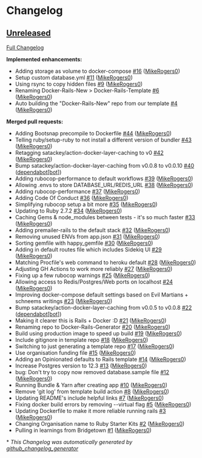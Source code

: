 # Changelog

## [Unreleased](https://github.com/Ruby-Starter-Kits/Docker-Rails-Generator/tree/HEAD)

[Full Changelog](https://github.com/Ruby-Starter-Kits/Docker-Rails-Generator/compare/43a8d3381e1a5702e1dae0bdfd35170b8148c2ba...HEAD)

**Implemented enhancements:**

- Adding storage as volume to docker-compose [\#16](https://github.com/Ruby-Starter-Kits/Docker-Rails-Generator/pull/16) ([MikeRogers0](https://github.com/MikeRogers0))
- Setup custom database.yml [\#11](https://github.com/Ruby-Starter-Kits/Docker-Rails-Generator/pull/11) ([MikeRogers0](https://github.com/MikeRogers0))
- Using rsync to copy hidden files [\#9](https://github.com/Ruby-Starter-Kits/Docker-Rails-Generator/pull/9) ([MikeRogers0](https://github.com/MikeRogers0))
- Renaming Docker-Rails-New \> Docker-Rails-Template [\#6](https://github.com/Ruby-Starter-Kits/Docker-Rails-Generator/pull/6) ([MikeRogers0](https://github.com/MikeRogers0))
- Auto building the "Docker-Rails-New" repo from our template [\#4](https://github.com/Ruby-Starter-Kits/Docker-Rails-Generator/pull/4) ([MikeRogers0](https://github.com/MikeRogers0))

**Merged pull requests:**

- Adding Bootsnap precompile to Dockerfile [\#44](https://github.com/Ruby-Starter-Kits/Docker-Rails-Generator/pull/44) ([MikeRogers0](https://github.com/MikeRogers0))
- Telling ruby/setup-ruby to not install a different version of bundler [\#43](https://github.com/Ruby-Starter-Kits/Docker-Rails-Generator/pull/43) ([MikeRogers0](https://github.com/MikeRogers0))
- Retagging satackey/action-docker-layer-caching to v0 [\#42](https://github.com/Ruby-Starter-Kits/Docker-Rails-Generator/pull/42) ([MikeRogers0](https://github.com/MikeRogers0))
- Bump satackey/action-docker-layer-caching from v0.0.8 to v0.0.10 [\#40](https://github.com/Ruby-Starter-Kits/Docker-Rails-Generator/pull/40) ([dependabot[bot]](https://github.com/apps/dependabot))
- Adding rubocop-performance to default workflows [\#39](https://github.com/Ruby-Starter-Kits/Docker-Rails-Generator/pull/39) ([MikeRogers0](https://github.com/MikeRogers0))
- Allowing .envs to store DATABASE\_URL/REDIS\_URL [\#38](https://github.com/Ruby-Starter-Kits/Docker-Rails-Generator/pull/38) ([MikeRogers0](https://github.com/MikeRogers0))
- Adding rubocop-performance [\#37](https://github.com/Ruby-Starter-Kits/Docker-Rails-Generator/pull/37) ([MikeRogers0](https://github.com/MikeRogers0))
- Adding Code Of Conduct [\#36](https://github.com/Ruby-Starter-Kits/Docker-Rails-Generator/pull/36) ([MikeRogers0](https://github.com/MikeRogers0))
- Simplifying rubocop setup a bit more [\#35](https://github.com/Ruby-Starter-Kits/Docker-Rails-Generator/pull/35) ([MikeRogers0](https://github.com/MikeRogers0))
- Updating to Ruby 2.7.2 [\#34](https://github.com/Ruby-Starter-Kits/Docker-Rails-Generator/pull/34) ([MikeRogers0](https://github.com/MikeRogers0))
- Caching Gems & node\_modules between tests - it's so much faster [\#33](https://github.com/Ruby-Starter-Kits/Docker-Rails-Generator/pull/33) ([MikeRogers0](https://github.com/MikeRogers0))
- Adding premailer-rails to the default stack [\#32](https://github.com/Ruby-Starter-Kits/Docker-Rails-Generator/pull/32) ([MikeRogers0](https://github.com/MikeRogers0))
- Removing unused ENVs from app.json [\#31](https://github.com/Ruby-Starter-Kits/Docker-Rails-Generator/pull/31) ([MikeRogers0](https://github.com/MikeRogers0))
- Sorting gemfile with happy\_gemfile [\#30](https://github.com/Ruby-Starter-Kits/Docker-Rails-Generator/pull/30) ([MikeRogers0](https://github.com/MikeRogers0))
- Adding in default routes file which includes Sidekiq UI [\#29](https://github.com/Ruby-Starter-Kits/Docker-Rails-Generator/pull/29) ([MikeRogers0](https://github.com/MikeRogers0))
- Matching Procfile's web command to heroku default [\#28](https://github.com/Ruby-Starter-Kits/Docker-Rails-Generator/pull/28) ([MikeRogers0](https://github.com/MikeRogers0))
- Adjusting GH Actions to work more reliably [\#27](https://github.com/Ruby-Starter-Kits/Docker-Rails-Generator/pull/27) ([MikeRogers0](https://github.com/MikeRogers0))
- Fixing up a few rubocop warnings [\#25](https://github.com/Ruby-Starter-Kits/Docker-Rails-Generator/pull/25) ([MikeRogers0](https://github.com/MikeRogers0))
- Allowing access to Redis/Postgres/Web ports on localhost [\#24](https://github.com/Ruby-Starter-Kits/Docker-Rails-Generator/pull/24) ([MikeRogers0](https://github.com/MikeRogers0))
- Improving docker-compose default settings based on Evil Martians + schneems writings  [\#23](https://github.com/Ruby-Starter-Kits/Docker-Rails-Generator/pull/23) ([MikeRogers0](https://github.com/MikeRogers0))
- Bump satackey/action-docker-layer-caching from v0.0.5 to v0.0.8 [\#22](https://github.com/Ruby-Starter-Kits/Docker-Rails-Generator/pull/22) ([dependabot[bot]](https://github.com/apps/dependabot))
- Making it clearer this is Rails + Docker :D [\#21](https://github.com/Ruby-Starter-Kits/Docker-Rails-Generator/pull/21) ([MikeRogers0](https://github.com/MikeRogers0))
- Renaming repo to Docker-Rails-Generator [\#20](https://github.com/Ruby-Starter-Kits/Docker-Rails-Generator/pull/20) ([MikeRogers0](https://github.com/MikeRogers0))
- Build using production image to speed up build [\#19](https://github.com/Ruby-Starter-Kits/Docker-Rails-Generator/pull/19) ([MikeRogers0](https://github.com/MikeRogers0))
- Include gitignore in template repo [\#18](https://github.com/Ruby-Starter-Kits/Docker-Rails-Generator/pull/18) ([MikeRogers0](https://github.com/MikeRogers0))
- Switching to just generating a template repo [\#17](https://github.com/Ruby-Starter-Kits/Docker-Rails-Generator/pull/17) ([MikeRogers0](https://github.com/MikeRogers0))
- Use organisation funding file [\#15](https://github.com/Ruby-Starter-Kits/Docker-Rails-Generator/pull/15) ([MikeRogers0](https://github.com/MikeRogers0))
- Adding an Opinionated defaults to Rails template [\#14](https://github.com/Ruby-Starter-Kits/Docker-Rails-Generator/pull/14) ([MikeRogers0](https://github.com/MikeRogers0))
- Increase Postgres version to 12.3 [\#13](https://github.com/Ruby-Starter-Kits/Docker-Rails-Generator/pull/13) ([MikeRogers0](https://github.com/MikeRogers0))
- bug: Don't try to copy now removed database.sample file [\#12](https://github.com/Ruby-Starter-Kits/Docker-Rails-Generator/pull/12) ([MikeRogers0](https://github.com/MikeRogers0))
- Running Bundle & Yarn after creating app [\#10](https://github.com/Ruby-Starter-Kits/Docker-Rails-Generator/pull/10) ([MikeRogers0](https://github.com/MikeRogers0))
- Remove 'git log' from template build action [\#8](https://github.com/Ruby-Starter-Kits/Docker-Rails-Generator/pull/8) ([MikeRogers0](https://github.com/MikeRogers0))
- Updating README's include helpful links [\#7](https://github.com/Ruby-Starter-Kits/Docker-Rails-Generator/pull/7) ([MikeRogers0](https://github.com/MikeRogers0))
- Fixing docker build errors by removing --virtual flag [\#5](https://github.com/Ruby-Starter-Kits/Docker-Rails-Generator/pull/5) ([MikeRogers0](https://github.com/MikeRogers0))
- Updating Dockerfile to make it more reliable running rails [\#3](https://github.com/Ruby-Starter-Kits/Docker-Rails-Generator/pull/3) ([MikeRogers0](https://github.com/MikeRogers0))
- Changing Organisation name to Ruby Starter Kits [\#2](https://github.com/Ruby-Starter-Kits/Docker-Rails-Generator/pull/2) ([MikeRogers0](https://github.com/MikeRogers0))
- Pulling in learnings from Bridgetown [\#1](https://github.com/Ruby-Starter-Kits/Docker-Rails-Generator/pull/1) ([MikeRogers0](https://github.com/MikeRogers0))



\* *This Changelog was automatically generated by [github_changelog_generator](https://github.com/github-changelog-generator/github-changelog-generator)*

